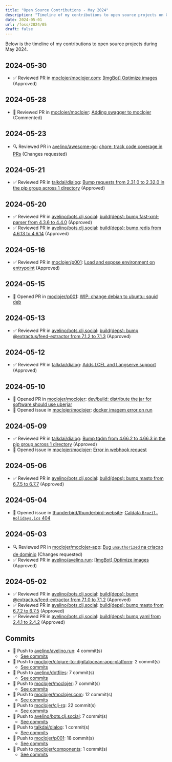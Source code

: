 ```yaml
---
title: "Open Source Contributions - May 2024"
description: "Timeline of my contributions to open source projects on GitHub during May 2024."
date: 2024-05-01
url: /foss/2024/05
draft: false
---
```


Below is the timeline of my contributions to open source projects during May 2024.

## 2024-05-30

- ✅ Reviewed PR in [moclojer/moclojer.com](https://github.com/moclojer/moclojer.com): [[ImgBot] Optimize images](https://github.com/moclojer/moclojer.com/pull/4#pullrequestreview-2088654013) (Approved)

## 2024-05-28

- 💬 Reviewed PR in [moclojer/moclojer](https://github.com/moclojer/moclojer): [Adding swagger to moclojer](https://github.com/moclojer/moclojer/pull/262#pullrequestreview-2081628324) (Commented)

## 2024-05-23

- 🔍 Reviewed PR in [avelino/awesome-go](https://github.com/avelino/awesome-go): [chore: track code coverage in PRs](https://github.com/avelino/awesome-go/pull/5312#pullrequestreview-2073078087) (Changes requested)

## 2024-05-21

- ✅ Reviewed PR in [talkdai/dialog](https://github.com/talkdai/dialog): [Bump requests from 2.31.0 to 2.32.0 in the pip group across 1 directory](https://github.com/talkdai/dialog/pull/192#pullrequestreview-2068143090) (Approved)

## 2024-05-20

- ✅ Reviewed PR in [avelino/bots.clj.social](https://github.com/avelino/bots.clj.social): [build(deps): bump fast-xml-parser from 4.3.6 to 4.4.0](https://github.com/avelino/bots.clj.social/pull/130#pullrequestreview-2065764557) (Approved)
- ✅ Reviewed PR in [avelino/bots.clj.social](https://github.com/avelino/bots.clj.social): [build(deps): bump redis from 4.6.13 to 4.6.14](https://github.com/avelino/bots.clj.social/pull/131#pullrequestreview-2065753524) (Approved)

## 2024-05-16

- ✅ Reviewed PR in [moclojer/p001](https://github.com/moclojer/p001): [Load and expose environment on entrypoint](https://github.com/moclojer/p001/pull/2#pullrequestreview-2060889340) (Approved)

## 2024-05-15

- 🔀 Opened PR in [moclojer/p001](https://github.com/moclojer/p001): [WIP: change debian to ubuntu: squid deb](https://github.com/moclojer/p001/pull/1)

## 2024-05-13

- ✅ Reviewed PR in [avelino/bots.clj.social](https://github.com/avelino/bots.clj.social): [build(deps): bump @extractus/feed-extractor from 7.1.2 to 7.1.3](https://github.com/avelino/bots.clj.social/pull/129#pullrequestreview-2052177862) (Approved)

## 2024-05-12

- ✅ Reviewed PR in [talkdai/dialog](https://github.com/talkdai/dialog): [Adds LCEL and Langserve support ](https://github.com/talkdai/dialog/pull/185#pullrequestreview-2051456736) (Approved)

## 2024-05-10

- 🔀 Opened PR in [moclojer/moclojer](https://github.com/moclojer/moclojer): [dev/build: distribute the jar for software should use uberjar](https://github.com/moclojer/moclojer/pull/260)
- 🐛 Opened issue in [moclojer/moclojer](https://github.com/moclojer/moclojer): [docker imagem error on run ](https://github.com/moclojer/moclojer/issues/259)

## 2024-05-09

- ✅ Reviewed PR in [talkdai/dialog](https://github.com/talkdai/dialog): [Bump tqdm from 4.66.2 to 4.66.3 in the pip group across 1 directory](https://github.com/talkdai/dialog/pull/184#pullrequestreview-2048146522) (Approved)
- 🐛 Opened issue in [moclojer/moclojer](https://github.com/moclojer/moclojer): [Error in webhook request](https://github.com/moclojer/moclojer/issues/258)

## 2024-05-06

- ✅ Reviewed PR in [avelino/bots.clj.social](https://github.com/avelino/bots.clj.social): [build(deps): bump masto from 6.7.5 to 6.7.7](https://github.com/avelino/bots.clj.social/pull/128#pullrequestreview-2040455564) (Approved)

## 2024-05-04

- 🐛 Opened issue in [thunderbird/thunderbird-website](https://github.com/thunderbird/thunderbird-website): [Caldata `Brazil-Holidays.ics` 404](https://github.com/thunderbird/thunderbird-website/issues/572)

## 2024-05-03

- 🔍 Reviewed PR in [moclojer/moclojer-app](https://github.com/moclojer/moclojer-app): [Bug `unauthorized` na criacao de dominio](https://github.com/moclojer/moclojer-app/pull/294#pullrequestreview-2038686007) (Changes requested)
- ✅ Reviewed PR in [avelino/avelino.run](https://github.com/avelino/avelino.run): [[ImgBot] Optimize images](https://github.com/avelino/avelino.run/pull/53#pullrequestreview-2037970925) (Approved)

## 2024-05-02

- ✅ Reviewed PR in [avelino/bots.clj.social](https://github.com/avelino/bots.clj.social): [build(deps): bump @extractus/feed-extractor from 7.1.0 to 7.1.2](https://github.com/avelino/bots.clj.social/pull/127#pullrequestreview-2035599580) (Approved)
- ✅ Reviewed PR in [avelino/bots.clj.social](https://github.com/avelino/bots.clj.social): [build(deps): bump masto from 6.7.2 to 6.7.5](https://github.com/avelino/bots.clj.social/pull/126#pullrequestreview-2035598828) (Approved)
- ✅ Reviewed PR in [avelino/bots.clj.social](https://github.com/avelino/bots.clj.social): [build(deps): bump yaml from 2.4.1 to 2.4.2](https://github.com/avelino/bots.clj.social/pull/125#pullrequestreview-2035598085) (Approved)

## Commits

- 🔨 Push to [avelino/avelino.run](https://github.com/avelino/avelino.run): 4 commit(s)
  - [See commits](https://github.com/avelino/avelino.run/commits?author=avelino&since=2024-05-01T00:00:00Z&until=2024-05-31T23:59:59Z)
- 🔨 Push to [moclojer/clojure-to-digitalocean-app-platform](https://github.com/moclojer/clojure-to-digitalocean-app-platform): 2 commit(s)
  - [See commits](https://github.com/moclojer/clojure-to-digitalocean-app-platform/commits?author=avelino&since=2024-05-01T00:00:00Z&until=2024-05-31T23:59:59Z)
- 🔨 Push to [avelino/dotfiles](https://github.com/avelino/dotfiles): 7 commit(s)
  - [See commits](https://github.com/avelino/dotfiles/commits?author=avelino&since=2024-05-01T00:00:00Z&until=2024-05-31T23:59:59Z)
- 🔨 Push to [moclojer/moclojer](https://github.com/moclojer/moclojer): 7 commit(s)
  - [See commits](https://github.com/moclojer/moclojer/commits?author=avelino&since=2024-05-01T00:00:00Z&until=2024-05-31T23:59:59Z)
- 🔨 Push to [moclojer/moclojer.com](https://github.com/moclojer/moclojer.com): 12 commit(s)
  - [See commits](https://github.com/moclojer/moclojer.com/commits?author=avelino&since=2024-05-01T00:00:00Z&until=2024-05-31T23:59:59Z)
- 🔨 Push to [moclojer/clj-rq](https://github.com/moclojer/clj-rq): 22 commit(s)
  - [See commits](https://github.com/moclojer/clj-rq/commits?author=avelino&since=2024-05-01T00:00:00Z&until=2024-05-31T23:59:59Z)
- 🔨 Push to [avelino/bots.clj.social](https://github.com/avelino/bots.clj.social): 7 commit(s)
  - [See commits](https://github.com/avelino/bots.clj.social/commits?author=avelino&since=2024-05-01T00:00:00Z&until=2024-05-31T23:59:59Z)
- 🔨 Push to [talkdai/dialog](https://github.com/talkdai/dialog): 1 commit(s)
  - [See commits](https://github.com/talkdai/dialog/commits?author=avelino&since=2024-05-01T00:00:00Z&until=2024-05-31T23:59:59Z)
- 🔨 Push to [moclojer/p001](https://github.com/moclojer/p001): 18 commit(s)
  - [See commits](https://github.com/moclojer/p001/commits?author=avelino&since=2024-05-01T00:00:00Z&until=2024-05-31T23:59:59Z)
- 🔨 Push to [moclojer/components](https://github.com/moclojer/components): 1 commit(s)
  - [See commits](https://github.com/moclojer/components/commits?author=avelino&since=2024-05-01T00:00:00Z&until=2024-05-31T23:59:59Z)

